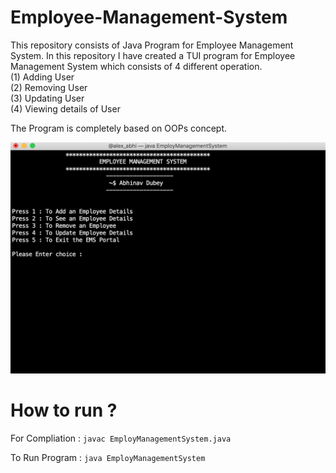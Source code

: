 # Employee-Management-System

This repository consists of Java Program for Employee Management System. In this repository I have created a TUI program for Employee Management System which consists of 4 different operation.<br>
(1) Adding User<br>  (2) Removing User<br> (3) Updating User<br>  (4) Viewing details of User

The Program is completely based on OOPs concept.

<img src="Images/Java.png">

# How to run ?
For Compliation : <code>javac EmployManagementSystem.java</code>

To Run Program  : <code>java EmployManagementSystem</code>
